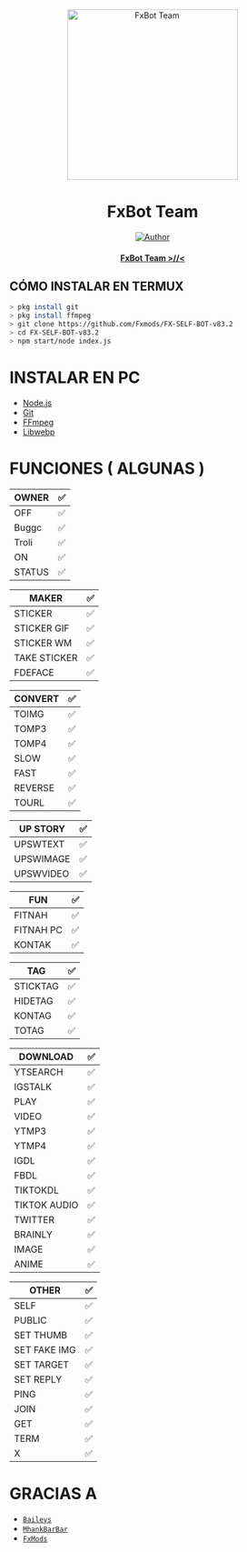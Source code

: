 <div align="center">
<img src="https://i.ibb.co/qCHNd0j/36fa310d84b9844bbea4eaf9d6462eed5d6127c6.jpg" alt="FxBot Team" width="300" />

# FxBot Team

>
>
>
</div>
<p align="center">
  <a href="https://github.com/Fxmods"><img title="Author" src="https://img.shields.io/badge/Author-FxBot Team-red.svg?style=for-the-badge&logo=github" /></a>
  <h4 align="center">
  <a href="https://wa.me/56950805080">FxBot Team >//< </a>
</h4>
</p>

## CÓMO INSTALAR EN TERMUX
```bash
> pkg install git
> pkg install ffmpeg
> git clone https://github.com/Fxmods/FX-SELF-BOT-v83.2
> cd FX-SELF-BOT-v83.2
> npm start/node index.js
```


 





# INSTALAR EN PC
* [Node.js](https://nodejs.org/en/)
* [Git](https://git-scm.com/downloads)
* [FFmpeg](https://github.com/BtbN/FFmpeg-Builds/releases/download/autobuild-2020-12-08-13-03/ffmpeg-n4.3.1-26-gca55240b8c-win64-gpl-4.3.zip)
* [Libwebp](https://developers.google.com/speed/webp/download)

# FUNCIONES ( ALGUNAS )

| OWNER |✅|
| ------------- | ------------- |
| OFF |✅|
| Buggc|✅|
|Troli|✅|
| ON |✅|
| STATUS |✅|

| MAKER |✅|
| ------------- | ------------- |
| STICKER |✅|
| STICKER GIF |✅|
| STICKER WM |✅|
| TAKE STICKER |✅|
| FDEFACE |✅|

| CONVERT |✅|
| ------------- | ------------- |
| TOIMG |✅|
| TOMP3 |✅|
| TOMP4 |✅|
| SLOW |✅|
| FAST |✅|
| REVERSE |✅|
| TOURL |✅|

| UP STORY |✅|
| ------------- | ------------- |
| UPSWTEXT |✅|
| UPSWIMAGE |✅|
| UPSWVIDEO  |✅|

| FUN |✅|
| ------------- | ------------- |
| FITNAH |✅|
| FITNAH PC |✅|
| KONTAK |✅|


| TAG |✅|
| ------------- | ------------- |
| STICKTAG |✅|
| HIDETAG |✅|
| KONTAG |✅|
| TOTAG |✅|

| DOWNLOAD |✅|
| ------------- | ------------- |
| YTSEARCH |✅|
| IGSTALK |✅|
| PLAY |✅|
| VIDEO |✅|
| YTMP3 |✅|
| YTMP4 |✅|
| IGDL |✅|
| FBDL |✅|
| TIKTOKDL |✅|
| TIKTOK AUDIO |✅|
| TWITTER |✅|
| BRAINLY |✅|
| IMAGE |✅|
| ANIME |✅|

| OTHER |✅|
| ------------- | ------------- |
| SELF |✅|
| PUBLIC |✅|
| SET THUMB |✅|
| SET FAKE IMG |✅|
| SET TARGET |✅|
| SET REPLY |✅|
| PING |✅|
| JOIN |✅|
| GET |✅|
| TERM |✅|
| X |✅|

  # GRACIAS A
* [`Baileys`](https://github.com/adiwajshing/Baileys)
* [`MhankBarBar`](https://github.com/MhankBarBar)
* [`FxMods`](https://github.com/FxMods)

  
